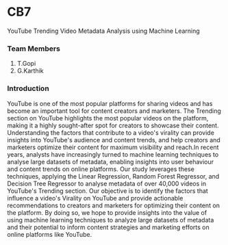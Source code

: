 # CB7
YouTube Trending Video Metadata Analysis using Machine Learning

### Team Members
1. T.Gopi
2. G.Karthik

### Introduction
YouTube is one of the most popular platforms for sharing videos and has become an important tool for content creators and marketers. The Trending section on YouTube highlights the most popular videos on the platform, making it a highly sought-after spot for creators to showcase their content. Understanding the factors that contribute to a video's virality can provide insights into YouTube's audience and content trends, and help creators and marketers optimize their content for maximum visibility and reach.In recent years, analysts have increasingly turned to machine learning techniques to analyse large datasets of metadata, enabling insights into user behaviour and content trends on online platforms. Our study leverages these techniques, applying the Linear Regression, Random Forest Regressor, and Decision Tree Regressor to analyse metadata of over 40,000 videos in YouTube's Trending section. Our objective is to identify the factors that influence a video's Virality on YouTube and provide actionable recommendations to creators and marketers for optimizing their content on the platform. By doing so, we hope to provide insights into the value of using machine learning techniques to analyze large datasets of metadata and their potential to inform content strategies and marketing efforts on online platforms like YouTube.
